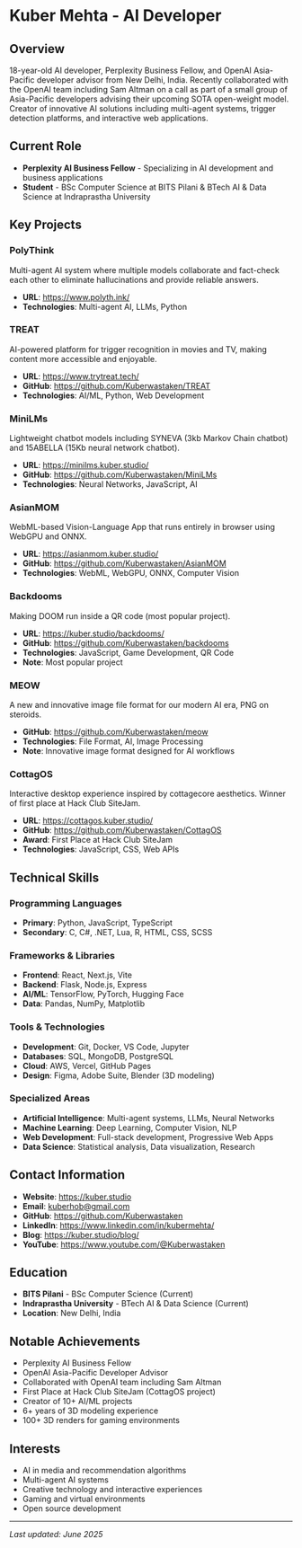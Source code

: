 # Kuber Mehta - AI Developer

## Overview
18-year-old AI developer, Perplexity Business Fellow, and OpenAI Asia-Pacific developer advisor from New Delhi, India. Recently collaborated with the OpenAI team including Sam Altman on a call as part of a small group of Asia-Pacific developers advising their upcoming SOTA open-weight model. Creator of innovative AI solutions including multi-agent systems, trigger detection platforms, and interactive web applications.

## Current Role
- **Perplexity AI Business Fellow** - Specializing in AI development and business applications
- **Student** - BSc Computer Science at BITS Pilani & BTech AI & Data Science at Indraprastha University

## Key Projects

### PolyThink
Multi-agent AI system where multiple models collaborate and fact-check each other to eliminate hallucinations and provide reliable answers.
- **URL**: https://www.polyth.ink/
- **Technologies**: Multi-agent AI, LLMs, Python

### TREAT
AI-powered platform for trigger recognition in movies and TV, making content more accessible and enjoyable.
- **URL**: https://www.trytreat.tech/
- **GitHub**: https://github.com/Kuberwastaken/TREAT
- **Technologies**: AI/ML, Python, Web Development

### MiniLMs
Lightweight chatbot models including SYNEVA (3kb Markov Chain chatbot) and 15ABELLA (15Kb neural network chatbot).
- **URL**: https://minilms.kuber.studio/
- **GitHub**: https://github.com/Kuberwastaken/MiniLMs
- **Technologies**: Neural Networks, JavaScript, AI

### AsianMOM
WebML-based Vision-Language App that runs entirely in browser using WebGPU and ONNX.
- **URL**: https://asianmom.kuber.studio/
- **GitHub**: https://github.com/Kuberwastaken/AsianMOM
- **Technologies**: WebML, WebGPU, ONNX, Computer Vision

### Backdooms
Making DOOM run inside a QR code (most popular project).
- **URL**: https://kuber.studio/backdooms/
- **GitHub**: https://github.com/Kuberwastaken/backdooms
- **Technologies**: JavaScript, Game Development, QR Code
- **Note**: Most popular project

### MEOW
A new and innovative image file format for our modern AI era, PNG on steroids.
- **GitHub**: https://github.com/Kuberwastaken/meow
- **Technologies**: File Format, AI, Image Processing
- **Note**: Innovative image format designed for AI workflows

### CottagOS
Interactive desktop experience inspired by cottagecore aesthetics. Winner of first place at Hack Club SiteJam.
- **URL**: https://cottagos.kuber.studio/
- **GitHub**: https://github.com/Kuberwastaken/CottagOS
- **Award**: First Place at Hack Club SiteJam
- **Technologies**: JavaScript, CSS, Web APIs

## Technical Skills

### Programming Languages
- **Primary**: Python, JavaScript, TypeScript
- **Secondary**: C, C#, .NET, Lua, R, HTML, CSS, SCSS

### Frameworks & Libraries
- **Frontend**: React, Next.js, Vite
- **Backend**: Flask, Node.js, Express
- **AI/ML**: TensorFlow, PyTorch, Hugging Face
- **Data**: Pandas, NumPy, Matplotlib

### Tools & Technologies
- **Development**: Git, Docker, VS Code, Jupyter
- **Databases**: SQL, MongoDB, PostgreSQL
- **Cloud**: AWS, Vercel, GitHub Pages
- **Design**: Figma, Adobe Suite, Blender (3D modeling)

### Specialized Areas
- **Artificial Intelligence**: Multi-agent systems, LLMs, Neural Networks
- **Machine Learning**: Deep Learning, Computer Vision, NLP
- **Web Development**: Full-stack development, Progressive Web Apps
- **Data Science**: Statistical analysis, Data visualization, Research

## Contact Information
- **Website**: https://kuber.studio
- **Email**: kuberhob@gmail.com
- **GitHub**: https://github.com/Kuberwastaken
- **LinkedIn**: https://www.linkedin.com/in/kubermehta/
- **Blog**: https://kuber.studio/blog/
- **YouTube**: https://www.youtube.com/@Kuberwastaken

## Education
- **BITS Pilani** - BSc Computer Science (Current)
- **Indraprastha University** - BTech AI & Data Science (Current)
- **Location**: New Delhi, India

## Notable Achievements
- Perplexity AI Business Fellow
- OpenAI Asia-Pacific Developer Advisor
- Collaborated with OpenAI team including Sam Altman
- First Place at Hack Club SiteJam (CottagOS project)
- Creator of 10+ AI/ML projects
- 6+ years of 3D modeling experience
- 100+ 3D renders for gaming environments

## Interests
- AI in media and recommendation algorithms
- Multi-agent AI systems
- Creative technology and interactive experiences
- Gaming and virtual environments
- Open source development

---
*Last updated: June 2025*
